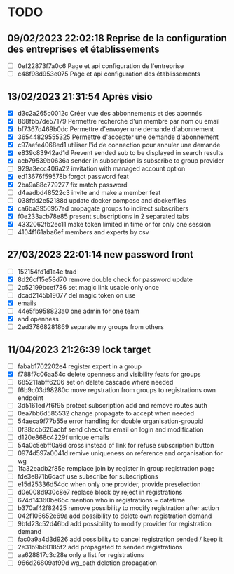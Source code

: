# TODO
## 09/02/2023 22:02:18 Reprise de la configuration des entreprises et établissements
- [ ] 0ef22873f7a0c6 Page et api configuration de l'entreprise
- [ ] c48f98d953e075 Page et api configuration des établissements
## 13/02/2023 21:31:54 Après visio
- [x] d3c2a265c0012c Créer vue des abbonnements et des abonnés
- [x] 868fbb7de57179 Permettre recherche d'un membre par nom ou email
- [x] bf7367d469b0dc Permettre d'envoyer une demande d'abonnement
- [x] 36544829555325 Permettre d'accepter une demande d'abonnement
- [x] c97aefe4068ed1 utiliser l'id de connection pour annuler une demande
- [x] e839c83942ad1d Prevent sended sub to be displayed in search results
- [x] acb79539b0636a sender in subscription is subscribe to group provider
- [ ] 929a3ecc406a22 invitation with managed account option
- [x] ed13676f59578b forgot password feat
- [x] 2ba9a88c779277 fix match password
- [ ] d4aadbd48522c3 invite and make a member feat
- [ ] 038fdd2e52188d update docker compose and dockerfiles
- [x] ca6ba3956957ad propagate groups to indirect subscribers
- [x] f0e233acb78e85 present subscriptions in 2 separated tabs
- [x] 4332062fb2ec11 make token limited in time or for only one session
- [ ] 4104f161aba6ef members and experts by csv
## 27/03/2023 22:01:14 new password front
- [ ] 152154fd1d1a4e trad
- [x] 8d26cf15e58d70 remove double check for password update
- [ ] 2c52199bcef786 set magic link usable only once
- [ ] dcad2145b19077 del magic token on use
- [x] emails
- [ ] 44e5fb958823a0 one admin for one team
- [x] and openness
- [ ] 2ed37868281869 separate my groups from others
## 11/04/2023 21:26:39 lock target
- [ ] fabab1702202e4 register expert in a group
- [x] f788f7c06aa54c delete openness and visibility feats for groups
- [ ] 685211abff6206 set on delete cascade where needed
- [ ] f6b9c03d98280c move regstration from groups to registrations own endpoint
- [ ] 3d5161ed7f6f95 protect subscription add and remove routes auth
- [ ] 0ea7bb6d585532 change propagate to accept when needed
- [ ] 54aeca9f77b55e error handling for double organisation-groupid
- [ ] 0f38ccb626acbf send check for email on login and modification  
- [ ] d120e868c4229f unique emails  
- [ ] 54a0c5ebff0a6d cross instead of link for refuse subscription button  
- [ ] 0974d597a0041d remive uniqueness on reference and organisation for wg  
- [ ] 1fa32eadb2f85e remplace join by register in group registration page  
- [ ] fde3e871b6dadf use subscribe for subscriptions  
- [ ] e15d25336d54dc when only one provider, provide preselection  
- [ ] d0e008d930c8e7 replace block by reject in registrations  
- [ ] 674d14360be65c mention who in registrations + datetime  
- [ ] b370af42f82425 remove possibility to modify registration after action  
- [ ] 042f106652e69a add possibility to delete own registration demand  
- [ ] 9bfd23c52d46bd add possibility to modify provider for registration demand  
- [ ] fac0a9a4d3d926 add possibility to cancel registration sended / keep it  
- [ ] 2e31b9b60185f2 add propagated to sended registrations  
- [ ] aa628817c3c28e only a list for registrations  
- [ ] 966d26809af99d wg_path deletion propagation  
